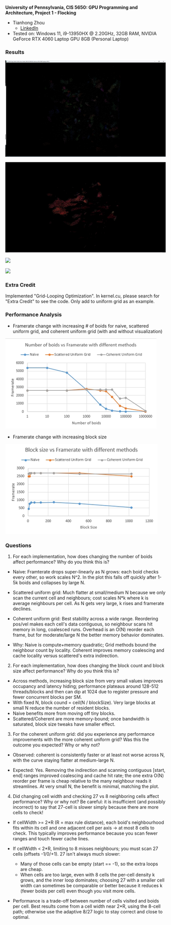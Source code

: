 **University of Pennsylvania, CIS 5650: GPU Programming and Architecture,
Project 1 - Flocking**

* Tianhong Zhou
  * [LinkedIn](https://www.linkedin.com/in/tianhong-zhou-b559aa159/)
* Tested on: Windows 11, i9-13950HX @ 2.20GHz, 32GB RAM, NVIDIA GeForce RTX 4060 Laptop GPU 8GB (Personal Laptop)

### Results

![](images/boid.png)

![](images/boid1.gif)

![](images/boid2.gif)

![](images/boid4.gif)

### Extra Credit

Implemented "Grid-Looping Optimization". In kernel.cu, please search for "Extra Credit" to see the code. Only add to uniform grid as an example.

### Performance Analysis

- Framerate change with increasing # of boids for naive, scattered uniform grid, and coherent uniform grid (with and without visualization)

![](images/framterateVSnumber.png)

- Framerate change with increasing block size

![](images/framterateVSblocksize.png)

### Questions

1. For each implementation, how does changing the number of boids affect performance? Why do you think this is?

- Naive: Framterate drops super-linearly as N grows: each boid checks every other, so work scales N^2. In the plot this falls off quickly after 1-5k boids and collapses by large N.
- Scattered uniform grid: Much flatter at small/medium N because we only scan the current cell and neighbours; cost scales N*k where k is average neighbours per cell. As N gets very large, k rises and framerate declines.
- Coherent uniform grid: Best stability across a wide range. Reordering pos/vel makes each cell's data contiguous, so neighbour scans hit memory in long, coalesced runs. Overhead is an O(N) reorder each frame, but for moderate/large N the better memory behavior dominates.

- Why: Naive is compute+memory quadratic; Grid methods bound the neighbour count by locality. Coherent improves memory coalescing and cache locality versus scattered's extra indirection.

2. For each implementation, how does changing the block count and block size affect performance? Why do you think this is?

- Across methods, increasing block size from very small values improves occupancy and latency hiding; performance plateaus around 128-512 threads/blocks and then can dip at 1024 due to register pressure and fewer concurrent blocks per SM.
- With fixed N, block cound = ceil(N / blockSize). Very large blocks at small N reduce the number of resident blocks.
- Naive benefits more from moving off tiny blocks.
- Scattered/Coherent are more memory-bound; once bandwidth is saturated, block size tweaks have smaller effect.

3. For the coherent uniform grid: did you experience any performance improvements with the more coherent uniform grid? Was this the outcome you expected? Why or why not?

- Observed: coherent is consistently faster or at least not worse across N, with the curve staying flatter at medium-large N.

- Expected: Yes. Removing the indirection and scanning contiguous [start, end] ranges improved coalescing and cache hit rate; the one extra O(N) reorder per frame is cheap relative to the many neighbour reads it streamlines. At very small N, the benefit is minimal, matching the plot.

4. Did changing cell width and checking 27 vs 8 neighboring cells affect performance? Why or why not? Be careful: it is insufficient (and possibly incorrect) to say that 27-cell is slower simply because there are more cells to check!

- If cellWidth >= 2*R (R = max rule distance), each boid's neighbourhood fits within its cell and one adjacent cell per axis -> at most 8 cells to check. This typically improves performance because you scan fewer ranges and touch fewer cache lines.

- If cellWidth < 2*R, limiting to 8 misses neighbours; you must scan 27 cells (offsets -1/0/+1). 27 isn't always much slower:
  
  - Many of those cells can be empty (start == -1), so the extra loops are cheap.
  - When cells are too large, even with 8 cells the per-cell density k grows, and the inner loop dominates; choosing 27 with a smaller cell width can sometimes be comparable or better because it reduces k (fewer boids per cell) even though you visit more cells.

- Performance is a trade-off between number of cells visited and boids per cell. Best results come from a cell width near 2*R, using the 8-cell path; otherwise use the adaptive 8/27 logic to stay correct and close to optimal.